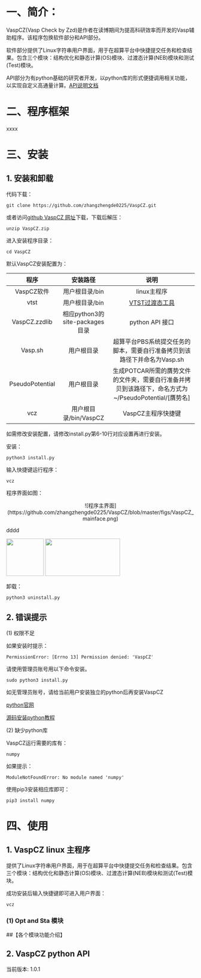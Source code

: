 # 一、简介：

VaspCZ(Vasp Check by Zzd)是作者在读博期间为提高科研效率而开发的Vasp辅助程序。该程序包换软件部分和API部分。

软件部分提供了Linux字符串用户界面，用于在超算平台中快捷提交任务和检查结果。包含三个模块：结构优化和静态计算(OS)模块、过渡态计算(NEB)模块和测试(Test)模块。

API部分为有python基础的研究者开发，以python库的形式便捷调用相关功能，以实现自定义高通量计算。[API说明文档](https://github.com/zhangzhengde0225/VaspCZ/blob/master/docs/VaspCZ_lib.md)

# 二、程序框架

xxxx

# 三、安装
## 1. 安装和卸载
代码下载：
```angular2html
git clone https://github.com/zhangzhengde0225/VaspCZ.git
```
或者访问[github VaspCZ 网址](https://github.com/zhangzhengde0225/VaspCZ)下载，下载后解压：
```
unzip VaspCZ.zip
```
进入安装程序目录：
```angular2html
cd VaspCZ
```

默认VaspCZ安装配置为：

程序|安装路径|说明
:-----:|:-----:|:-----:
VaspCZ软件 | 用户根目录/bin | linux主程序
vtst | 用户根目录/bin | [VTST过渡态工具](http://theory.cm.utexas.edu/vtsttools/)
VaspCZ.zzdlib | 相应python3的site-packages目录| python API 接口
Vasp.sh | 用户根目录 | 超算平台PBS系统提交任务的脚本，需要自行准备拷贝到该路径下并命名为Vasp.sh
PseudoPotential | 用户根目录 | 生成POTCAR所需的贋势文件的文件夹，需要自行准备并拷贝到该路径下，命名方式为~/PseudoPotential/[贋势名]
vcz | 用户根目录/bin/VaspCZ | VaspCZ主程序快捷键

如需修改安装配置，请修改install.py第6-10行对应设置再进行安装。

安装：
```angular2html
python3 install.py
```
输入快捷键运行程序：
```angular2html
vcz
```
程序界面如图：
 <div align=center>
![程序主界面](https://github.com/zhangzhengde0225/VaspCZ/blob/master/figs/VaspCZ_mainface.png)
</div>

dddd

<img src="http://pic11.photophoto.cn/20090626/0036036341009653_b.jpg" width="100" height="100" >

<img src="https://github.com/zhangzhengde0225/VaspCZ/blob/master/figs/VaspCZ_mainface.png" width="200" height="100" >





卸载：
```angular2html
python3 uninstall.py
```

## 2. 错误提示
(1) 权限不足

如果安装时提示：
```angular2html
PermissionError: [Errno 13] Permission denied: 'VaspCZ'
``` 
请使用管理员账号用以下命令安装。
```
sudo python3 install.py
```
如无管理员账号，请给当前用户安装独立的python后再安装VaspCZ

[python官网](https://www.python.org)

[源码安装python教程](https://github.com/zhangzhengde0225/VaspCZ/blob/master/docs/python3_install_tutorial.md)

(2) 缺少python库

VaspCZ运行需要的库有：
```angular2html
numpy
```
如果提示：
```angular2html
ModuleNotFoundError: No module named 'numpy'
```
使用pip3安装相应库即可：
```angular2html
pip3 install numpy
```

# 四、使用
## 1. VaspCZ linux 主程序
提供了Linux字符串用户界面，用于在超算平台中快捷提交任务和检查结果。包含三个模块：结构优化和静态计算(OS)模块、过渡态计算(NEB)模块和测试(Test)模块。

成功安装后输入快捷键即可进入用户界面：
```angular2html
vcz
```


### (1) Opt and Sta 模块
    

##【各个模块功能介绍】

## 2. VaspCZ python API


当前版本: 1.0.1

